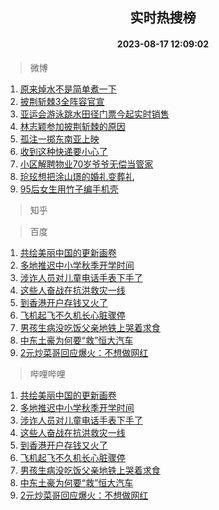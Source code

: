 <div align="center"><h2>实时热搜榜</h2><h4>2023-08-17 12:09:02</h4></div>

> 微博  

1. [原来焯水不是简单煮一下](https://s.weibo.com/weibo?q=%23%E5%8E%9F%E6%9D%A5%E7%84%AF%E6%B0%B4%E4%B8%8D%E6%98%AF%E7%AE%80%E5%8D%95%E7%85%AE%E4%B8%80%E4%B8%8B%23&t=31&band_rank=1&Refer=top)<br />
2. [披荆斩棘3全阵容官宣](https://s.weibo.com/weibo?q=%23%E6%8A%AB%E8%8D%86%E6%96%A9%E6%A3%983%E5%85%A8%E9%98%B5%E5%AE%B9%E5%AE%98%E5%AE%A3%23&t=31&band_rank=2&Refer=top)<br />
3. [亚运会游泳跳水田径门票今起实时销售](https://s.weibo.com/weibo?q=%23%E4%BA%9A%E8%BF%90%E4%BC%9A%E6%B8%B8%E6%B3%B3%E8%B7%B3%E6%B0%B4%E7%94%B0%E5%BE%84%E9%97%A8%E7%A5%A8%E4%BB%8A%E8%B5%B7%E5%AE%9E%E6%97%B6%E9%94%80%E5%94%AE%23&t=31&band_rank=3&Refer=top)<br />
4. [林志颖参加披荆斩棘的原因](https://s.weibo.com/weibo?q=%23%E6%9E%97%E5%BF%97%E9%A2%96%E5%8F%82%E5%8A%A0%E6%8A%AB%E8%8D%86%E6%96%A9%E6%A3%98%E7%9A%84%E5%8E%9F%E5%9B%A0%23&t=31&band_rank=4&Refer=top)<br />
5. [孤注一掷东南亚上映](https://s.weibo.com/weibo?q=%23%E5%AD%A4%E6%B3%A8%E4%B8%80%E6%8E%B7%E4%B8%9C%E5%8D%97%E4%BA%9A%E4%B8%8A%E6%98%A0%23&t=31&band_rank=5&Refer=top)<br />
6. [收到这种快递要小心了](https://s.weibo.com/weibo?q=%E6%94%B6%E5%88%B0%E8%BF%99%E7%A7%8D%E5%BF%AB%E9%80%92%E8%A6%81%E5%B0%8F%E5%BF%83%E4%BA%86&t=31&band_rank=6&Refer=top)<br />
7. [小区解聘物业70岁爷爷无偿当管家](https://s.weibo.com/weibo?q=%23%E5%B0%8F%E5%8C%BA%E8%A7%A3%E8%81%98%E7%89%A9%E4%B8%9A70%E5%B2%81%E7%88%B7%E7%88%B7%E6%97%A0%E5%81%BF%E5%BD%93%E7%AE%A1%E5%AE%B6%23&t=31&band_rank=7&Refer=top)<br />
8. [玱玹想把涂山璟的婚礼变葬礼](https://s.weibo.com/weibo?q=%23%E7%8E%B1%E7%8E%B9%E6%83%B3%E6%8A%8A%E6%B6%82%E5%B1%B1%E7%92%9F%E7%9A%84%E5%A9%9A%E7%A4%BC%E5%8F%98%E8%91%AC%E7%A4%BC%23&t=31&band_rank=8&Refer=top)<br />
9. [95后女生用竹子编手机壳](https://s.weibo.com/weibo?q=%2395%E5%90%8E%E5%A5%B3%E7%94%9F%E7%94%A8%E7%AB%B9%E5%AD%90%E7%BC%96%E6%89%8B%E6%9C%BA%E5%A3%B3%23&t=31&band_rank=9&Refer=top)<br />

> 知乎  


> 百度  

1. [共绘美丽中国的更新画卷](https://www.baidu.com/s?wd=%E5%85%B1%E7%BB%98%E7%BE%8E%E4%B8%BD%E4%B8%AD%E5%9B%BD%E7%9A%84%E6%9B%B4%E6%96%B0%E7%94%BB%E5%8D%B7&sa=fyb_news&rsv_dl=fyb_news)<br />
2. [多地推迟中小学秋季开学时间](https://www.baidu.com/s?wd=%E5%A4%9A%E5%9C%B0%E6%8E%A8%E8%BF%9F%E4%B8%AD%E5%B0%8F%E5%AD%A6%E7%A7%8B%E5%AD%A3%E5%BC%80%E5%AD%A6%E6%97%B6%E9%97%B4&sa=fyb_news&rsv_dl=fyb_news)<br />
3. [涉诈人员对儿童电话手表下手了](https://www.baidu.com/s?wd=%E6%B6%89%E8%AF%88%E4%BA%BA%E5%91%98%E5%AF%B9%E5%84%BF%E7%AB%A5%E7%94%B5%E8%AF%9D%E6%89%8B%E8%A1%A8%E4%B8%8B%E6%89%8B%E4%BA%86&sa=fyb_news&rsv_dl=fyb_news)<br />
4. [这些人奋战在抗洪救灾一线](https://www.baidu.com/s?wd=%E8%BF%99%E4%BA%9B%E4%BA%BA%E5%A5%8B%E6%88%98%E5%9C%A8%E6%8A%97%E6%B4%AA%E6%95%91%E7%81%BE%E4%B8%80%E7%BA%BF&sa=fyb_news&rsv_dl=fyb_news)<br />
5. [到香港开户存钱又火了](https://www.baidu.com/s?wd=%E5%88%B0%E9%A6%99%E6%B8%AF%E5%BC%80%E6%88%B7%E5%AD%98%E9%92%B1%E5%8F%88%E7%81%AB%E4%BA%86&sa=fyb_news&rsv_dl=fyb_news)<br />
6. [飞机起飞不久机长心脏骤停](https://www.baidu.com/s?wd=%E9%A3%9E%E6%9C%BA%E8%B5%B7%E9%A3%9E%E4%B8%8D%E4%B9%85%E6%9C%BA%E9%95%BF%E5%BF%83%E8%84%8F%E9%AA%A4%E5%81%9C&sa=fyb_news&rsv_dl=fyb_news)<br />
7. [男孩生病没吃饭父亲地铁上哭着求食](https://www.baidu.com/s?wd=%E7%94%B7%E5%AD%A9%E7%94%9F%E7%97%85%E6%B2%A1%E5%90%83%E9%A5%AD%E7%88%B6%E4%BA%B2%E5%9C%B0%E9%93%81%E4%B8%8A%E5%93%AD%E7%9D%80%E6%B1%82%E9%A3%9F&sa=fyb_news&rsv_dl=fyb_news)<br />
8. [中东土豪为何要“救”恒大汽车](https://www.baidu.com/s?wd=%E4%B8%AD%E4%B8%9C%E5%9C%9F%E8%B1%AA%E4%B8%BA%E4%BD%95%E8%A6%81%E2%80%9C%E6%95%91%E2%80%9D%E6%81%92%E5%A4%A7%E6%B1%BD%E8%BD%A6&sa=fyb_news&rsv_dl=fyb_news)<br />
9. [2元炒菜哥回应爆火：不想做网红](https://www.baidu.com/s?wd=2%E5%85%83%E7%82%92%E8%8F%9C%E5%93%A5%E5%9B%9E%E5%BA%94%E7%88%86%E7%81%AB%EF%BC%9A%E4%B8%8D%E6%83%B3%E5%81%9A%E7%BD%91%E7%BA%A2&sa=fyb_news&rsv_dl=fyb_news)<br />

> 哔哩哔哩  

1. [共绘美丽中国的更新画卷](https://www.baidu.com/s?wd=%E5%85%B1%E7%BB%98%E7%BE%8E%E4%B8%BD%E4%B8%AD%E5%9B%BD%E7%9A%84%E6%9B%B4%E6%96%B0%E7%94%BB%E5%8D%B7&sa=fyb_news&rsv_dl=fyb_news)<br />
2. [多地推迟中小学秋季开学时间](https://www.baidu.com/s?wd=%E5%A4%9A%E5%9C%B0%E6%8E%A8%E8%BF%9F%E4%B8%AD%E5%B0%8F%E5%AD%A6%E7%A7%8B%E5%AD%A3%E5%BC%80%E5%AD%A6%E6%97%B6%E9%97%B4&sa=fyb_news&rsv_dl=fyb_news)<br />
3. [涉诈人员对儿童电话手表下手了](https://www.baidu.com/s?wd=%E6%B6%89%E8%AF%88%E4%BA%BA%E5%91%98%E5%AF%B9%E5%84%BF%E7%AB%A5%E7%94%B5%E8%AF%9D%E6%89%8B%E8%A1%A8%E4%B8%8B%E6%89%8B%E4%BA%86&sa=fyb_news&rsv_dl=fyb_news)<br />
4. [这些人奋战在抗洪救灾一线](https://www.baidu.com/s?wd=%E8%BF%99%E4%BA%9B%E4%BA%BA%E5%A5%8B%E6%88%98%E5%9C%A8%E6%8A%97%E6%B4%AA%E6%95%91%E7%81%BE%E4%B8%80%E7%BA%BF&sa=fyb_news&rsv_dl=fyb_news)<br />
5. [到香港开户存钱又火了](https://www.baidu.com/s?wd=%E5%88%B0%E9%A6%99%E6%B8%AF%E5%BC%80%E6%88%B7%E5%AD%98%E9%92%B1%E5%8F%88%E7%81%AB%E4%BA%86&sa=fyb_news&rsv_dl=fyb_news)<br />
6. [飞机起飞不久机长心脏骤停](https://www.baidu.com/s?wd=%E9%A3%9E%E6%9C%BA%E8%B5%B7%E9%A3%9E%E4%B8%8D%E4%B9%85%E6%9C%BA%E9%95%BF%E5%BF%83%E8%84%8F%E9%AA%A4%E5%81%9C&sa=fyb_news&rsv_dl=fyb_news)<br />
7. [男孩生病没吃饭父亲地铁上哭着求食](https://www.baidu.com/s?wd=%E7%94%B7%E5%AD%A9%E7%94%9F%E7%97%85%E6%B2%A1%E5%90%83%E9%A5%AD%E7%88%B6%E4%BA%B2%E5%9C%B0%E9%93%81%E4%B8%8A%E5%93%AD%E7%9D%80%E6%B1%82%E9%A3%9F&sa=fyb_news&rsv_dl=fyb_news)<br />
8. [中东土豪为何要“救”恒大汽车](https://www.baidu.com/s?wd=%E4%B8%AD%E4%B8%9C%E5%9C%9F%E8%B1%AA%E4%B8%BA%E4%BD%95%E8%A6%81%E2%80%9C%E6%95%91%E2%80%9D%E6%81%92%E5%A4%A7%E6%B1%BD%E8%BD%A6&sa=fyb_news&rsv_dl=fyb_news)<br />
9. [2元炒菜哥回应爆火：不想做网红](https://www.baidu.com/s?wd=2%E5%85%83%E7%82%92%E8%8F%9C%E5%93%A5%E5%9B%9E%E5%BA%94%E7%88%86%E7%81%AB%EF%BC%9A%E4%B8%8D%E6%83%B3%E5%81%9A%E7%BD%91%E7%BA%A2&sa=fyb_news&rsv_dl=fyb_news)<br />
